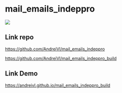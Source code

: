 # mail_emails_indeppro

![](https://andreivl.github.io/mail_emails_indeppro_build/images/preview-img-mail-indeppro.jpg)

## Link repo
https://github.com/AndreiVl/mail_emails_indeppro

https://github.com/AndreiVl/mail_emails_indeppro_build

## Link Demo
https://andreivl.github.io/mail_emails_indeppro_build